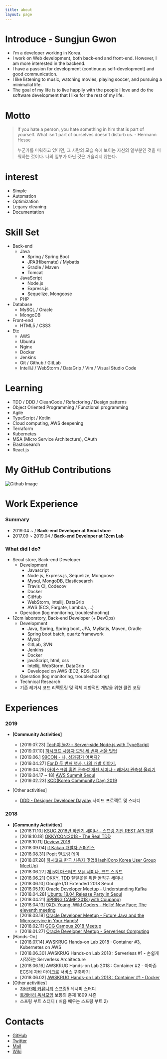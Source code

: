 ```yaml
---
title: about
layout: page
---
```


# Introduce - Sungjun Gwon
- I'm a developer working in Korea.   
- I work on Web development, both back-end and front-end. However, I am more interested in the backend.   
- I have a passion for development (continuous self-development) and good communication.       
- I like listening to music, watching movies, playing soccer, and pursuing a minimalial life.      
- The goal of my life is to live happily with the people I love and do the software development that I like for the rest of my life.

# Motto
> If you hate a person, you hate something in him that is part of yourself. What isn't part of ourselves doesn't disturb us. - Hermann Hesse
>
> 누군가를 미워하고 있다면, 그 사람의 모습 속에 보이는 자신의 일부분인 것을 미워하는 것이다. 나의 일부가 아닌 것은 거슬리지 않는다.

# interest
- Simple
- Automation
- Optimization
- Legacy cleaning
- Documentation

# Skill Set

- Back-end
  - Java
    - Spring / Spring Boot
    - JPA(Hibernate) / Mybatis
    - Gradle / Maven
    - Tomcat
  - JavaScript
    - Node.js
    - Express.js
    - Sequelize, Mongoose
  - PHP
- Database
  - MySQL / Oracle
  - MongoDB
- Front-end
  - HTML5 / CSS3
- Etc
  - AWS
  - Ubuntu
  - Nginx
  - Docker
  - Jenkins
  - Git / Github / GitLab
  - IntelliJ / WebStorm / DataGrip / Vim / Visual Studio Code

# Learning
- TDD / DDD / CleanCode / Refactoring / Design patterns
- Object Oriented Programming / Functional programming
- Agile
- TypeScript / Kotlin
- Cloud computing, AWS deepening
- Terraform
- Kubernetes
- MSA (Micro Service Architecture), OAuth
- Elasticsearch
- React.js

# My GitHub Contributions

![Github Image](https://ghchart.rshah.org/gwonsungjun)

# Work Experience

### Summary
- 2019.04 ~ / **Back-end Developer at Seoul store**
- 2017.09 ~ 2019.04 / **Back-end Developer at 12cm Lab**

### What did I do?
- Seoul store, Back-end Developer 
  - Development
      - Javascript
      - Node.js, Express.js, Sequelize, Mongoose
      - Mysql, MongoDB, Elasticsearch
      - Travis CI, Codecov
      - Docker
      - GitHub
      - WebStorm, Intellij, DataGrip
      - AWS (ECS, Fargate, Lambda, ...)
  - Operation (log monitoring, troubleshooting)
- 12cm laboratory, Back-end Developer (+ DevOps)
  - Development
    - Java, Spring, Spring boot, JPA, MyBatis, Maven, Gradle
    - Spring boot batch, quartz framework
    - Mysql
    - GitLab, SVN
    - Jenkins
    - Docker
    - javaScript, html, css
    - Intellij, WebStorm, DataGrip
    - Developed on AWS (EC2, RDS, S3)
  - Operation (log monitoring, troubleshooting)
  - Technical Research
  - 기존 레거시 코드 리팩토링 및 객체 지향적인 개발을 위한 클린 코딩 

# Experiences

### 2019
- **[Community Activities]**
  - [2019.07.23] [Tech야,놀자 - Server-side Node.js with TypeScript](https://yanolja.github.io/2019/07/tech_yanolja)
  - [2019.07.10] [하시코프 사용자 모임 세 번째 서울 밋업](https://festa.io/events/359)
  - [2019.06.] [99CON - 나, 성과평가 어쩌지?](https://www.notion.so/8464cbc53c08494299d31f5c46ed67ef)
  - [2019.04.27] [For.D 두 번째 행사, 나의 개발 이야기.](https://festa.io/events/259)
  - [2019.04.25] [아이스크림 홈런 관측성 개선 세미나 - 레거시 관측성 올리기](https://festa.io/events/258)
  - [2019.04.17 ~ 18] [AWS Summit Seoul](https://aws.amazon.com/ko/events/summits/seoul/)
  - [2019.02.23] [KCD(Korea Community Day) 2019](https://festa.io/events/200)
  
- [Other activities]
  - [DDD - Designer Developer Dayday](https://www.facebook.com/dddstudy/) 사이드 프로젝트 및 스터디 

### 2018
- **[Community Activities]**
  - [2018.11.10] [KSUG 2018년 하반기 세미나 - 스프링 기반 REST API 개발](http://www.ksug.org/seminar/20181110/)
  - [2018.10.18] [OKKYCON:2018 - The Real TDD](http://www.okkycon.com/)
  - [2018.10.11] [Deview 2018](https://deview.kr/2018/pick/6731)
  - [2018.09.04] [if Kakao 개발자 컨퍼런스](https://if.kakao.com/)
  - [2018.08.31] [Popit 멘토링 데이](https://festa.io/events/70)
  - [2018.07.28] [하시코프 한국 사용자 밋업(HashiCorp Korea User Group MeetUp)](https://festa.io/events/45)
  - [2018.06.27] [제 5회 마스터즈 오픈 세미나, 코드 스쿼드](https://gwonsungjun.github.io/seminar/2018/06/27/codesquadSeminar/#)
  - [2018.06.21] [OKKY, TDD 잘알못을 위한 돌직구 세미나](https://gwonsungjun.github.io/seminar/2018/06/25/okkyTddSeminar/#)
  - [2018.06.10] Google I/O Extended 2018 Seoul
  - [2018.05.19] [Oracle Developer Meetup - Understanding Kafka](https://gwonsungjun.github.io/seminar/2018/05/20/6th_oracle_kafka/)
  - [2018.04.28] [Ubuntu 18.04 Release Party in Seoul](https://gwonsungjun.github.io/seminar/2018/04/29/ubuntuRelaseParty/)
  - [2018.04.21] [SPRING CAMP 2018 (with Coupang)](https://gwonsungjun.github.io/seminar/2018/04/22/springCamp2018/)
  - [2018.04.13] [9XD: Young, Wild Coders - Hello! New Face; The eleventh meeting](https://gwonsungjun.github.io/seminar/2018/04/15/9xd11meeting/)
  - [2018.03.18] [Oracle Developer Meetup - Future Java and the Microservice in Your Hands!](https://gwonsungjun.github.io/seminar/2018/03/22/4th_oracle_meetup/)
  - [2018.02.11] [GDG Campus 2018 Meetup](https://gwonsungjun.github.io/seminar/2018/02/22/GdgCampusKoreaMeetup/)
  - [2018.01.27] [Oracle Developer Meetup - Serverless Computing](https://gwonsungjun.github.io/seminar/2018/01/27/3rd_oracle_meetup/)
- [Hands-On]
  - [2018.07.14]  AWSKRUG Hands-on Lab 2018 : Container #3, Kubernetes on AWS
  - [2018.06.30] AWSKRUG Hands-on Lab 2018 : Serverless #1 - 손쉽게 시작하는 Serverless Architecture
  - [2018.06.16] AWSKRUG Hands-on Lab 2018 :  Container #2 - 아마존 ECS에 자바 마이크로 서비스 구축하기
  - [2018.06.02] [AWSKRUG Hands-on Lab 2018 : Container #1 - Docker](https://gwonsungjun.github.io/seminar/2018/06/02/awsDocker/)
- [Other activities]
  - [자바카페 커뮤니티](https://www.facebook.com/%EC%9E%90%EB%B0%94%EC%B9%B4%ED%8E%98-667190409958896/?ref=br_rs) 스프링5 레시피 스터디
  - [트레바리 독서모임](https://trevari.co.kr/) 보통의 존재 1809 시즌 
  - 스프링 부트 스터디 ( 처음 배우는 스프링 부트 2)

# Contacts
- [GitHub](https://github.com/gwonsungjun)
- [Twitter](https://twitter.com/kwen5600)
- [Mail](mailto:sungjunpizz@gmail)
- [Wiki](https://github.com/gwonsungjun/wiki)
